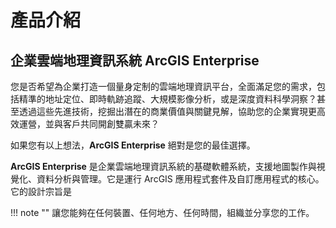 # 產品介紹



## 企業雲端地理資訊系統 ArcGIS Enterprise

您是否希望為企業打造一個量身定制的雲端地理資訊平台，全面滿足您的需求，包括精準的地址定位、即時軌跡追蹤、大規模影像分析，或是深度資料科學洞察？甚至透過這些先進技術，挖掘出潛在的商業價值與關鍵見解，協助您的企業實現更高效運營，並與客戶共同開創雙贏未來？

如果您有以上想法，**ArcGIS Enterprise** 絕對是您的最佳選擇。

**ArcGIS Enterprise** 是企業雲端地理資訊系統的基礎軟體系統，支援地圖製作與視覺化、資料分析與管理。它是運行 ArcGIS 應用程式套件及自訂應用程式的核心。它的設計宗旨是

!!! note ""
    讓您能夠在任何裝置、任何地方、任何時間，組織並分享您的工作。
